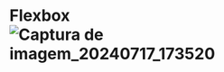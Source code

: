 # Flexbox![Captura de imagem_20240717_173520](https://github.com/user-attachments/assets/5202b343-d6b4-4ed9-b32d-056059e39dd3)
